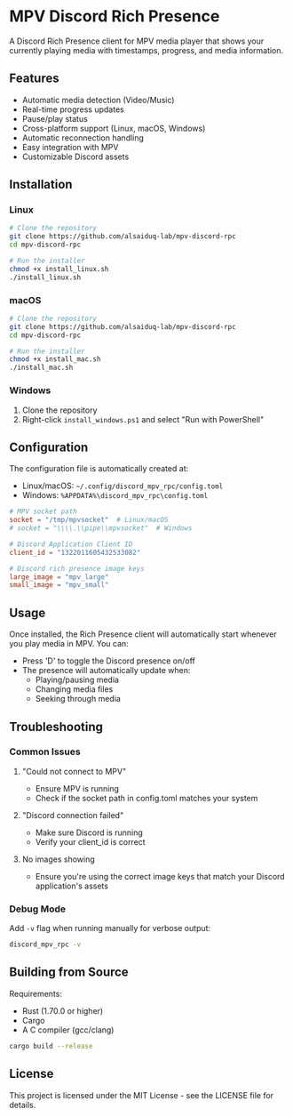 # MPV Discord Rich Presence

A Discord Rich Presence client for MPV media player that shows your currently playing media with timestamps, progress, and media information.

## Features

- Automatic media detection (Video/Music)
- Real-time progress updates
- Pause/play status
- Cross-platform support (Linux, macOS, Windows)
- Automatic reconnection handling
- Easy integration with MPV
- Customizable Discord assets

## Installation

### Linux
```bash
# Clone the repository
git clone https://github.com/alsaiduq-lab/mpv-discord-rpc
cd mpv-discord-rpc

# Run the installer
chmod +x install_linux.sh
./install_linux.sh
```

### macOS
```bash
# Clone the repository
git clone https://github.com/alsaiduq-lab/mpv-discord-rpc
cd mpv-discord-rpc

# Run the installer
chmod +x install_mac.sh
./install_mac.sh
```

### Windows
1. Clone the repository
2. Right-click `install_windows.ps1` and select "Run with PowerShell"

## Configuration

The configuration file is automatically created at:
- Linux/macOS: `~/.config/discord_mpv_rpc/config.toml`
- Windows: `%APPDATA%\discord_mpv_rpc\config.toml`

```toml
# MPV socket path
socket = "/tmp/mpvsocket"  # Linux/macOS
# socket = "\\\\.\\pipe\\mpvsocket"  # Windows

# Discord Application Client ID
client_id = "1322011605432533082"

# Discord rich presence image keys
large_image = "mpv_large"
small_image = "mpv_small"
```

## Usage

Once installed, the Rich Presence client will automatically start whenever you play media in MPV. You can:
- Press 'D' to toggle the Discord presence on/off
- The presence will automatically update when:
  - Playing/pausing media
  - Changing media files
  - Seeking through media

## Troubleshooting

### Common Issues
1. "Could not connect to MPV"
   - Ensure MPV is running
   - Check if the socket path in config.toml matches your system

2. "Discord connection failed"
   - Make sure Discord is running
   - Verify your client_id is correct

3. No images showing
   - Ensure you're using the correct image keys that match your Discord application's assets

### Debug Mode
Add `-v` flag when running manually for verbose output:
```bash
discord_mpv_rpc -v
```

## Building from Source

Requirements:
- Rust (1.70.0 or higher)
- Cargo
- A C compiler (gcc/clang)

```bash
cargo build --release
```

## License

This project is licensed under the MIT License - see the LICENSE file for details.
